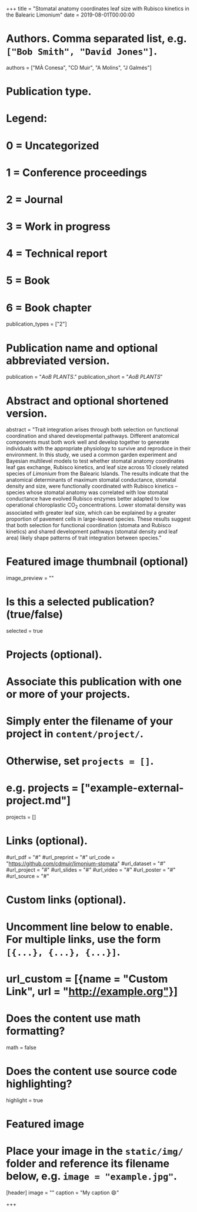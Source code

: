 +++
title = "Stomatal anatomy coordinates leaf size with Rubisco kinetics in the Balearic Limonium"
date = 2019-08-01T00:00:00

# Authors. Comma separated list, e.g. `["Bob Smith", "David Jones"]`.
authors = ["MÀ Conesa", "CD Muir", "A Molins", "J Galmés"]

# Publication type.
# Legend:
# 0 = Uncategorized
# 1 = Conference proceedings
# 2 = Journal
# 3 = Work in progress
# 4 = Technical report
# 5 = Book
# 6 = Book chapter
publication_types = ["2"]

# Publication name and optional abbreviated version.
publication = "*AoB PLANTS*."
publication_short = "*AoB PLANTS*"

# Abstract and optional shortened version.
abstract = "Trait integration arises through both selection on functional coordination and shared developmental pathways. Different anatomical components must both work well and develop together to generate individuals with the appropriate physiology to survive and reproduce in their environment. In this study, we used a common garden experiment and Bayesian multilevel models to test whether stomatal anatomy coordinates leaf gas exchange, Rubisco kinetics, and leaf size across 10 closely related species of *Limonium* from the Balearic Islands. The results indicate that the anatomical determinants of maximum stomatal conductance, stomatal density and size, were functionally coordinated with Rubisco kinetics – species whose stomatal anatomy was correlated with low stomatal conductance have evolved Rubisco enzymes better adapted to low operational chloroplastic CO<sub>2</sub> concentrations. Lower stomatal density was associated with greater leaf size, which can be explained by a greater proportion of pavement cells in large-leaved species. These results suggest that both selection for functional coordination (stomata and Rubisco kinetics) and shared development pathways (stomatal density and leaf area) likely shape patterns of trait integration between species."

# Featured image thumbnail (optional)
image_preview = ""

# Is this a selected publication? (true/false)
selected = true

# Projects (optional).
#   Associate this publication with one or more of your projects.
#   Simply enter the filename of your project in `content/project/`.
#   Otherwise, set `projects = []`.
#   e.g. projects = ["example-external-project.md"]
projects = []

# Links (optional).
#url_pdf = "#"
#url_preprint = "#"
url_code = "https://github.com/cdmuir/limonium-stomata"
#url_dataset = "#"
#url_project = "#"
#url_slides = "#"
#url_video = "#"
#url_poster = "#"
#url_source = "#"

# Custom links (optional).
#   Uncomment line below to enable. For multiple links, use the form `[{...}, {...}, {...}]`.
# url_custom = [{name = "Custom Link", url = "http://example.org"}]

# Does the content use math formatting?
math = false

# Does the content use source code highlighting?
highlight = true

# Featured image
# Place your image in the `static/img/` folder and reference its filename below, e.g. `image = "example.jpg"`.
[header]
image = ""
caption = "My caption :smile:"

+++
